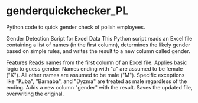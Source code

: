 # genderquickchecker_PL
Python code to quick gender check of polish employees.

Gender Detection Script for Excel Data
This Python script reads an Excel file containing a list of names (in the first column), determines the likely gender based on simple rules, and writes the result to a new column called gender.

Features
Reads names from the first column of an Excel file.
Applies basic logic to guess gender:
Names ending with "a" are assumed to be female ("K").
All other names are assumed to be male ("M").
Specific exceptions like "Kuba", "Barnaba", and "Dyzma" are treated as male regardless of the ending.
Adds a new column "gender" with the result.
Saves the updated file, overwriting the original.
